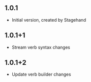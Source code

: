 ## 1.0.1
- Initial version, created by Stagehand

## 1.0.1+1
- Stream verb syntax changes

## 1.0.1+2
- Update verb builder changes
